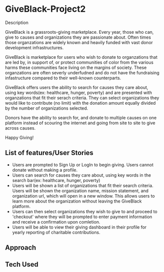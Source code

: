 # GiveBlack-Project2

Description

GiveBlack is a grassroots-giving marketplace. Every year, those who can, give to causes and organizations they are passionate about. Often times those organzations are widely known and heavily funded with vast donor development infrastructures.

GiveBlack is marketplace for users who wish to donate to organzations that are led by, in support of, or protect communities of color from the various harms these communities face living on the margins of society. These organzations are often severly underfudned and do not have the fundraising infastructure compared to their well-known counterparts.

GiveBlack offers users the ability to search for causes they care about, using key words(ex: healthcare, hunger, poverty) and are presented with organzations that fit their serach criteria. They can select organizations they would like to contribute (no limit) with the donation amount equally divided by the number of organizations selected.

Donors have the ability to search for, and donate to multiple causes on one platform instead of scouring the internet and going from site to site to give across causes.

Happy Giving!

## List of features/User Stories

- Users are prompted to Sign Up or LogIn to begin giving. Users cannot donate without making a profile.
- Users can search for causes they care about, using key words in the search bar(ex: healthcare, hunger, poverty)
- Users will be shown a list of organizations that fit their search criteria. Users will be shown the organization name, mission statement, and organization url, which will open in a new window. This allows users to learn more about the organization without leaving the GiveBlack platform.
- Users can then select organizations they wish to give to and proceed to 'checkout' where they will be prompted to enter payment information and receive a confirmation upon comletion.
- Users will be able to view their giving dashboard in their profile for yearly reporting of charitable contributions.

## Approach

## Tech Used
